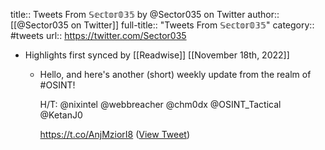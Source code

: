 title:: Tweets From 𝕊𝕖𝕔𝕥𝕠𝕣𝟘𝟛𝟝 by @Sector035 on Twitter
author:: [[@Sector035 on Twitter]]
full-title:: "Tweets From 𝕊𝕖𝕔𝕥𝕠𝕣𝟘𝟛𝟝"
category:: #tweets
url:: https://twitter.com/Sector035

- Highlights first synced by [[Readwise]] [[November 18th, 2022]]
	- Hello, and here's another (short) weekly update from the realm of #OSINT!
	  
	  H/T: @nixintel @webbreacher @chm0dx @OSINT_Tactical @KetanJ0
	  
	  https://t.co/AnjMziorI8 ([View Tweet](https://twitter.com/Sector035/status/1592049956806103042))